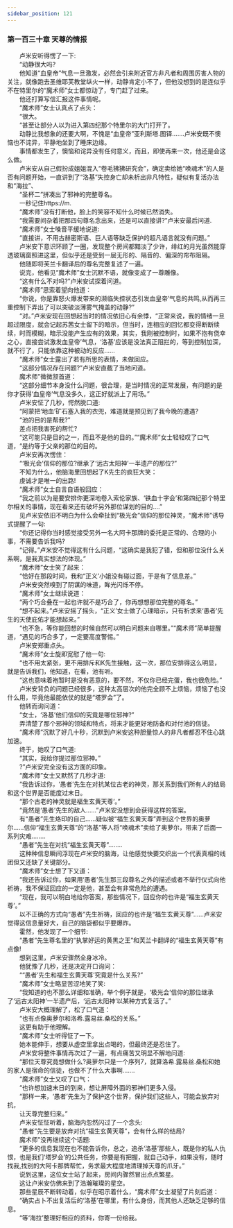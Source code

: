 ```yaml
---
sidebar_position: 121
---
```

### 第一百三十章 天尊的情报  


　　卢米安听得愣了一下:  
　　“动静很大吗?  
　　他知道“血皇帝”气息一旦激发，必然会引来附近官方非凡者和周围厉害人物的关注，就像跑去圣维耶芙教堂纵火一样，动静肯定小不了，但他没想到的是连似乎不在特里尔的“魔术师”女士都惊动了，专门赶了过来。  
　　他还打算写信汇报这件事情呢。  
　　“魔术师”女士认真点了点头：  
　　“很大。  
　　“甚至让部分人以为进入第四纪那个特里尔的大门打开了。  
　　动静比我想象的还要大啊，不愧是“血皇帝”亚利斯塔.图铎…….卢米安既不懊恼也不诧异，平静地坐到了睡床边缘。  
　　事情都发生了，懊恼和诧异没有任何意义，而且，即使再来一次，他还是会这么做。  
　　卢米安从自己假扮成姐姐混入“卷毛狒狒研究会”，确定卖给她“唤魂术”的人是否有问题开始，一直讲到了“洛基”失控身亡却未析出非凡特性，疑似有复活办法和“海拉”、  
　　“圣杯二”拼凑出了邪神的完整尊名。  
　　一秒记住https://m.  
　　“魔术师”没有打断他，脸上的笑容不知什么时候已然消失。  
　　“我需要间杂着把那四句尊名念出来，还是可以直接讲?”卢米安最后问道.  
　　“魔术师”女士嗓音平缓地说道:  
　　“直接讲，不用古赫密斯语、巨人语等缺乏保护的超凡语言就没有问题。”  
　　卢米安下意识环顾了一圈，发现整个房间都黯淡了少许，绯红的月光虽然能穿透玻璃窗照进这里，但似乎还是受到一层无形的、隔音的、偏深的帘布阻隔。  
　　他随即将芙兰卡翻译后的尊名完整复述了一遍。  
　　说完，他看见“魔术师”女士沉默不语，就像变成了一尊雕像。  
　　“这有什么不对吗?”卢米安试探着问道。  
　　“魔术师”思索着望向他道：  
　　“你说，你是靠怒火爆发带来的濒临失控状态引发血皇帝’气息的共鸣,从而再三重控制下弄出了可以突破淡薄雾气掩盖的动静?”  
　　“对。”卢米安现在回想起当时的情况依旧心有余悸，“正常来说，我的情绪一旦超过限度，就会记起苏茜女士留下的暗示，但当时，连相应的回忆都变得断断续续，时而模糊，暗示没能产生应有的效果，其实，我刚被控制时，如果不抱有侥幸之心，直接尝试激发血皇帝’气息，‘洛基’应该是没法真正阻拦的，等到控制加深，就不行了，只能依靠这种被动的反应.…..  
　　“魔术师”女士露出了若有所思的表情，未做回应。  
　　“这部分情况存在问题?”卢米安直截了当地问道。  
　　魔术师”微微颔首道：  
　　“这部分细节本身没什么问题，很合理，是当时情况的正常发展，有问题的是你才获得‘血皇帝’气息没多久，这正好就派上了用场。”  
　　卢米安怔了几秒，愕然脱口道:  
　　“阿蒙把‘地血’矿石塞入我的衣兜，难道就是预见到了我今晚的遭遇?  
　　“池的目的是帮我?”  
　　差点把我害死的帮忙?  
　　“这可能只是目的之一，而且不是他的目的。”“魔术师”女士轻轻叹了口气道，“是约等于父亲的那位的目的。  
　　卢米安再次愣住：  
　　“‘极光会’信仰的那位?继承了‘远古太阳神’一半遗产的那位?”  
　　不知为什么，他脑海里回想起了K先生的疯狂大笑：  
　　虔诚才是唯一的出路!  
　　“魔术师”女士自言自语般回应：  
　　“我之前以为是要安排你更深地卷入索伦家族、‘铁血十字会’和第四纪那个特里尔相关的事情，现在看来还有破坏另外那位谋划的目的.…”  
　　见卢米安依旧不明白为什么会牵扯到“极光会”信仰的那位神灵，“魔术师”诱导式提醒了一句:  
　　“你还记得你当时感觉接受另外一名大阿卡那牌的委托是正常的、合理的小事，不需要告诉我吗?  
　　“记得。”卢米安不觉得这有什么问题，“这确实是我犯了错，但和那位没什么关系啊，是我真实想法的体现。”  
　　“魔术师”女士笑了起来：  
　　“恰好在那段时间，我和“正义’小姐没有碰过面，于是有了信息差。”  
　　卢米安突然嗅到了阴谋的味道，眸光闪烁不停。  
　　“魔术师”女士继续说道：  
　　“两个巧合叠在一起也许就不是巧合了，你再想想那位完整的尊名。”  
　　“想不起来。”卢米安摇了摇头，“正义’女士做了心理暗示，只有祈求来‘愚者’先生的天使庇佑才能想起来。”  
　　“也不急，等你能回想的时候自然可以明白问题来自哪里。”“魔术师”简单提醒道，“遇见的巧合多了，一定要高度警惕。”  
　　卢米安郑重点头。  
　　“魔术师”女士旋即宽慰了他一句:  
　　“也不用太紧张，更不用排斥和K先生接触，这一次，那位安排得这么明显，就是告诉我们，他知道，在看，池有听。  
　　“这也意味着袍暂时是没有恶意的，要不然，不仅你已经完蛋，我也很危险。”  
　　卢米安背负的问题已经很多，这种太高层次的他完全顾不上烦恼，烦恼了也没什么用，毕竟他最能依仗的就是“塔罗会”了。  
　　他转而询问道：  
　　“女士，‘洛基’他们信仰的究竟是哪位邪神?”  
　　弄清楚了那个邪神的领域和特点，将来才能更好地防备和对付池的信徒。  
　　“魔术师”沉默了好几十秒，沉默到卢米安这种胆量惊人的非凡者都忍不住心跳加速。  
　　终于，她叹了口气道:  
　　“其实，我给你提过那位邪神。”  
　　?”卢米安完全没有这方面的印象。  
　　“魔术师”女士又默然了几秒才道:  
　　“我告诉过你，‘愚者’先生在对抗某位古老的神灵，那关系到我们所有人的结局和这个世界是否能度过末日。  
　　“那个古老的神灵就是福生玄黄天尊’。”  
　　“竟然是‘愚者’先生的敌人……”卢米安没想到会获得这样的答案。  
　　有“愚者”先生烙印的自己……疑似被“福生玄黄天尊”弄到这个世界的奥萝尔……信仰“福生玄黄天尊”的“洛基”等人将“唤魂术”卖给了奥萝尔，带来了后面一系列灾难……..  
　　“愚者”先生在对抗“福生玄黄天尊”……..  
　　这种种信息瞬间浮现在卢米安的脑海，让他感觉快要交织出一个代表真相的线团但又还缺了关键部分。  
　　“魔术师”女士想了下又道：  
　　“我还告诉过你，如果用‘愚者’先生那三段尊名之外的描述或者不举行仪式向他祈祷，我不保证回应的一定是他，甚至会有非常危险的遭遇。  
　　“现在，我可以明白地给你答案，那些情况下，回应你的也许是“福生玄黄天尊’。”  
　　以不正确的方式向“愚者”先生祈祷，回应的也许是“福生玄黄天尊”……卢米安觉得这信息量好大，自己的脑袋都似乎要爆炸。  
　　霍然，他发现了一个细节:  
　　“愚者”先生尊名里的“执掌好运的黄黑之王”和芙兰卡翻译的“福生玄黄天尊”有点像!  
　　想到这里，卢米安骤然全身冰冷。  
　　他犹豫了几秒，还是决定开口询问：  
　　““愚者’先生和福生玄黄天尊’究竟是什么关系?”  
　　“魔术师”女士略显苦涩地笑了笑:  
　　“我知道的也不那么详细和准确，举个例子就是，‘极光会’信仰的那位继承了‘远古太阳神’一半遗产后，‘远古太阳神’以某种方式复活了。”  
　　卢米安大概理解了，松了口气道：  
　　“也有点像奥萝尔和洛希.露易丝.桑松的关系。”  
　　这更有助于他理解。  
　　“魔术师”女士听得怔了一下。  
　　她本能伸手，想要从虚空里拿出点喝的，但最终还是忍住了。  
　　卢米安将整件事情再次过了一遍，有点痛苦又明显不解地问道:  
　　“那位天尊究竟想做什么?奥萝尔只是一个序列7，就算洛希.露易丝.桑松和她的家人是宿命的信徒，也做不了什么大事啊…….  
　　“魔术师”女士又叹了口气：  
　　“也许想加速末日的到来，想让屏障外面的邪神们更多入侵。  
　　“那样一来，‘愚者’先生为了保护这个世界，保护我们这些人，可能会放弃对抗，  
　　让天尊完整归来。”  
　　卢米安怔怔听着，脑海内忽然闪过了一个念头:  
　　“愚者”先生要是放弃对抗“福生玄黄天尊”，会有什么样的结局?  
　　魔术师”没再继续这个话题:  
　　“更多的信息我现在也不能告诉你，总之，追杀‘洛基’那些人，既是你的私人仇恨，也是我们‘塔罗会’的公共任务，你要是有把握，就自己动手，如果没有，随时找我,找别的大阿卡那牌帮忙，务求最大程度地清理掉天尊的爪牙。”  
　　说到这里，这位女士站了起来，房间内骤然冒出点点繁星。  
　　这让卢米安仿佛来到了浩瀚璀璨的星空。  
　　那些星辰不断转动着，似乎在昭示着什么，“魔术师”女士凝望了片刻后道：  
　　“确实占卜不出复活后的‘洛基’在哪里，有什么身份，而其他人还缺乏足够的信息。  
　　“等‘海拉’整理好相应的资料，你寄一份给我。  
